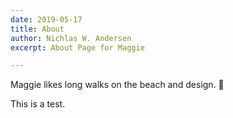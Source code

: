 ```yaml
---
date: 2019-05-17
title: About
author: Nichlas W. Andersen
excerpt: About Page for Maggie

---
```

Maggie likes long walks on the beach and design. 🎨

This is a test.